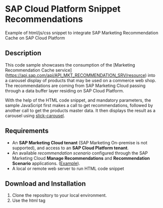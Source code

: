 # SAP Cloud Platform Snippet Recommendations

Example of html/js/css snippet to integrate SAP Marketing Recommendation Cache on SAP Cloud Platform

## Description

This code sample showcases the consumption of the [Marketing Recommendation Cache service] (https://api.sap.com/api/API_MKT_RECOMMENDATION_SRV/resource) into a carousel display of products that may be used on a commerce web shop. The recommendations are coming from SAP Marketing Cloud passing through a data buffer layer residing on SAP Cloud Platform.

With the help of the HTML code snippet, and mandatory parameters, the sample JavaScript first makes a call to get recommendations, followed by another call to get the products master data. It then displays the result as a carousel using [slick-carousel](https://github.com/kenwheeler/slick).

## Requirements

* An **SAP Marketing Cloud tenant** (SAP Marketing On-premise is not supported), and access to an **SAP Cloud Platform tenant**.
* An available *recommendation scenario* configured through the SAP Marketing Cloud **Manage Recommendations** and **Recommendation Scenario** applications. ([Example](https://help.sap.com/viewer/b88f770e4b7c4ecead5477e7a6c7b8f7/1902.500/en-US/f2b2a435679e4edbbc9821f967445a6a.html)).
* A local or remote web server to run HTML code snippet

## Download and Installation

1. Clone the repository to your local environment.
2. Use the html tag <script> inside yout HTML page to include the JavaScript file reco_script.js. Refer to [snippet_example.html](https://github.com/SAP/cloud-marketing-recommendation-ui-snippet/blob/master/main/snippet_example.html)

## Configuration

There is no required configuration for the snippet code. It is only required to pass the parameter values as per the html file example. As mentioned above, a prerequisite is to have an active Recommendation Scenario available on the underlying SAP Marketing Cloud system. Please refer to the [SAP Marekting Cloud help documentation](https://help.sap.com/viewer/b88f770e4b7c4ecead5477e7a6c7b8f7/1902.500/en-US/f2b2a435679e4edbbc9821f967445a6a.html) for additional instructions.
This Recommendation Scenario will provide the values for some of the mandatory parameters (l54, k13, k14,v).


## How to obtain support

SAP does not offer support for the Sample Code.
This Sample Code is provided as-is. 

## License
Copyright (c) 2019 SAP SE or an SAP affiliate company. All rights reserved.
This file is licensed under the SAP Sample Code License except as noted
otherwise in the [LICENSE file](blob/master/LICENSE).
